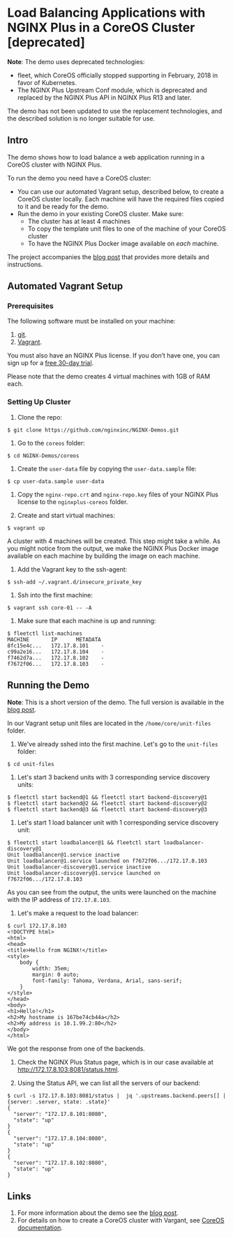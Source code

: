 # Load Balancing Applications with NGINX Plus in a CoreOS Cluster [deprecated]

**Note**: The demo uses deprecated technologies:
* fleet, which CoreOS officially stopped supporting in February, 2018 in favor of Kubernetes.
* The NGINX Plus Upstream Conf module, which is deprecated and replaced by the NGINX Plus API in NGINX Plus R13 and later.

The demo has not been updated to use the replacement technologies, and the described solution is no longer suitable for use.

## Intro

The demo shows how to load balance a web application running in a CoreOS cluster
with NGINX Plus.

To run the demo you need have a CoreOS cluster:

* You can use our automated Vagrant setup, described below, to create a CoreOS cluster locally. Each machine will have the required files copied to it and be ready for the demo.
* Run the demo in your existing CoreOS cluster. Make sure:
  * The cluster has at least 4 machines
  * To copy the template unit files to one of the machine of
  your CoreOS cluster
  * To have the NGINX Plus Docker image available on *each* machine.


The project accompanies the [blog post](https://www.nginx.com/blog/load-balancing-applications-nginx-plus-coreos-cluster/) that provides more details and instructions.

## Automated Vagrant Setup

### Prerequisites

The following software must be installed on your machine:

1. [git](https://git-scm.com/).
1. [Vagrant](https://www.vagrantup.com/).

You must also have an NGINX Plus license. If you don’t have one, you can sign up for a [free 30-day trial](https://www.nginx.com/#free-trial).


Please note that the demo creates 4 virtual machines with 1GB of RAM each.

### Setting Up Cluster

1. Clone the repo:
  ```
  $ git clone https://github.com/nginxinc/NGINX-Demos.git
  ```

1. Go to the ```coreos``` folder:
  ```
  $ cd NGINX-Demos/coreos
  ```

1. Create the ```user-data``` file by copying the ```user-data.sample``` file:
  ```
  $ cp user-data.sample user-data
  ```

1. Copy the ```nginx-repo.crt``` and ```nginx-repo.key``` files of your NGINX Plus license to the ```nginxplus-coreos``` folder.

1. Create and start virtual machines:
  ```
  $ vagrant up
  ```
  A cluster with 4 machines will be created. This step might take a while. As you might notice from the output, we make the NGINX Plus Docker image available on each machine by building the image on each machine.


1. Add the Vagrant key to the ssh-agent:
  ```
  $ ssh-add ~/.vagrant.d/insecure_private_key
  ```

1. Ssh into the first machine:
  ```
  $ vagrant ssh core-01 -- -A
  ```

1. Make sure that each machine is up and running:
  ```
  $ fleetctl list-machines
  MACHINE		IP		METADATA
  8fc15e4c...	172.17.8.101	-
  c99a2e16...	172.17.8.104	-
  f7462d7a...	172.17.8.102	-
  f7672f06...	172.17.8.103	-
  ```

## Running the Demo

**Note**: This is a short version of the demo. The full version is available in the [blog post](https://www.nginx.com/blog/load-balancing-applications-nginx-plus-coreos-cluster/).

In our Vagrant setup unit files are located in the ```/home/core/unit-files``` folder.

1. We've already sshed into the first machine. Let's go to the ```unit-files``` folder:
  ```
  $ cd unit-files
  ```

1. Let's start 3 backend units with 3 corresponding service discovery units:
  ```
  $ fleetctl start backend@1 && fleetctl start backend-discovery@1
  $ fleetctl start backend@2 && fleetctl start backend-discovery@2
  $ fleetctl start backend@3 && fleetctl start backend-discovery@3
  ```

1. Let's start 1 load balancer unit with 1 corresponding service discovery unit:
  ```
  $ fleetctl start loadbalancer@1 && fleetctl start loadbalancer-discovery@1
  Unit loadbalancer@1.service inactive
  Unit loadbalancer@1.service launched on f7672f06.../172.17.8.103
  Unit loadbalancer-discovery@1.service inactive
  Unit loadbalancer-discovery@1.service launched on f7672f06.../172.17.8.103
  ```

  As you can see from the output, the units were launched on the machine with the IP address of ```172.17.8.103```.

1. Let's make a request to the load balancer:
  ```
  $ curl 172.17.8.103
  <!DOCTYPE html>
  <html>
  <head>
  <title>Hello from NGINX!</title>
  <style>
      body {
          width: 35em;
          margin: 0 auto;
          font-family: Tahoma, Verdana, Arial, sans-serif;
      }
  </style>
  </head>
  <body>
  <h1>Hello!</h1>
  <h2>My hostname is 167be74cb44a</h2>
  <h2>My address is 10.1.99.2:80</h2>
  </body>
  </html>
  ```
We got the response from one of the backends.

1. Check the NGINX Plus Status page, which is in our case available at http://172.17.8.103:8081/status.html.

1. Using the Status API, we can list all the servers of our backend:
  ```
  $ curl -s 172.17.8.103:8081/status |  jq '.upstreams.backend.peers[] | {server: .server, state: .state}'
  {
    "server": "172.17.8.101:8080",
    "state": "up"
  }
  {
    "server": "172.17.8.104:8080",
    "state": "up"
  }
  {
    "server": "172.17.8.102:8080",
    "state": "up"
  }
  ```


## Links

1. For more information about the demo see the [blog post](https://www.nginx.com/blog/load-balancing-applications-nginx-plus-coreos-cluster/).
1. For details on how to create a CoreOS cluster with Vargant, see [CoreOS documentation](https://coreos.com/blog/coreos-clustering-with-vagrant/).
